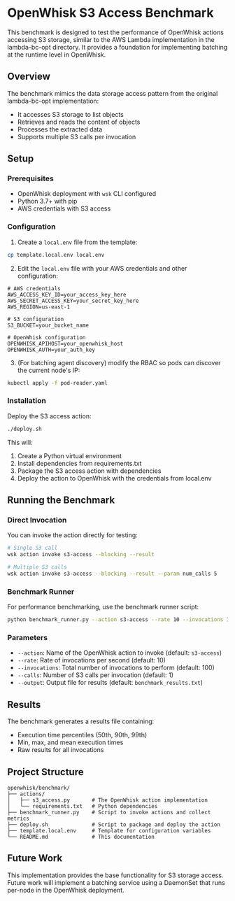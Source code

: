 # OpenWhisk S3 Access Benchmark

This benchmark is designed to test the performance of OpenWhisk actions accessing S3 storage, similar to the AWS Lambda implementation in the lambda-bc-opt directory. It provides a foundation for implementing batching at the runtime level in OpenWhisk.

## Overview

The benchmark mimics the data storage access pattern from the original lambda-bc-opt implementation:
- It accesses S3 storage to list objects
- Retrieves and reads the content of objects
- Processes the extracted data
- Supports multiple S3 calls per invocation

## Setup

### Prerequisites

- OpenWhisk deployment with `wsk` CLI configured
- Python 3.7+ with pip
- AWS credentials with S3 access

### Configuration

1. Create a `local.env` file from the template:

```bash
cp template.local.env local.env
```

2. Edit the `local.env` file with your AWS credentials and other configuration:

```
# AWS credentials
AWS_ACCESS_KEY_ID=your_access_key_here
AWS_SECRET_ACCESS_KEY=your_secret_key_here
AWS_REGION=us-east-1

# S3 configuration
S3_BUCKET=your_bucket_name

# OpenWhisk configuration
OPENWHISK_APIHOST=your_openwhisk_host
OPENWHISK_AUTH=your_auth_key
```
3. (For batching agent discovery) modify the RBAC so pods can discover the current node's IP:
```bash
kubectl apply -f pod-reader.yaml
```

### Installation

Deploy the S3 access action:

```bash
./deploy.sh
```

This will:
1. Create a Python virtual environment
2. Install dependencies from requirements.txt
3. Package the S3 access action with dependencies
4. Deploy the action to OpenWhisk with the credentials from local.env

## Running the Benchmark

### Direct Invocation

You can invoke the action directly for testing:

```bash
# Single S3 call
wsk action invoke s3-access --blocking --result

# Multiple S3 calls
wsk action invoke s3-access --blocking --result --param num_calls 5
```

### Benchmark Runner

For performance benchmarking, use the benchmark runner script:

```bash
python benchmark_runner.py --action s3-access --rate 10 --invocations 100 --calls 3
```

### Parameters

- `--action`: Name of the OpenWhisk action to invoke (default: `s3-access`)
- `--rate`: Rate of invocations per second (default: 10)
- `--invocations`: Total number of invocations to perform (default: 100)
- `--calls`: Number of S3 calls per invocation (default: 1)
- `--output`: Output file for results (default: `benchmark_results.txt`)

## Results

The benchmark generates a results file containing:

- Execution time percentiles (50th, 90th, 99th)
- Min, max, and mean execution times
- Raw results for all invocations

## Project Structure

```
openwhisk/benchmark/
├── actions/
│   ├── s3_access.py       # The OpenWhisk action implementation
│   └── requirements.txt   # Python dependencies
├── benchmark_runner.py    # Script to invoke actions and collect metrics
├── deploy.sh              # Script to package and deploy the action
├── template.local.env     # Template for configuration variables
└── README.md              # This documentation
```

## Future Work

This implementation provides the base functionality for S3 storage access. Future work will implement a batching service using a DaemonSet that runs per-node in the OpenWhisk deployment. 